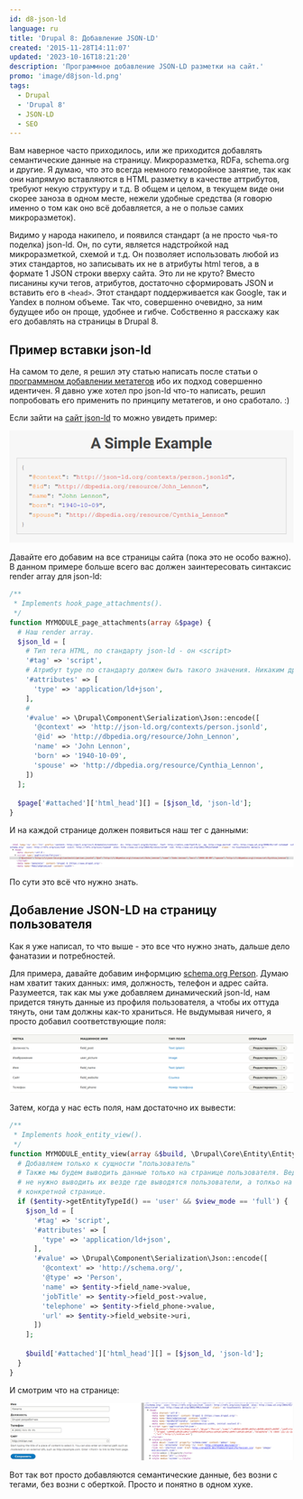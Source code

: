 ```yaml
---
id: d8-json-ld
language: ru
title: 'Drupal 8: Добавление JSON-LD'
created: '2015-11-28T14:11:07'
updated: '2023-10-16T18:21:20'
description: 'Программное добавление JSON-LD разметки на сайт.'
promo: 'image/d8json-ld.png'
tags:
  - Drupal
  - 'Drupal 8'
  - JSON-LD
  - SEO
---
```


Вам наверное часто приходилось, или же приходится добавлять семантические данные
на страницу. Микроразметка, RDFa, schema.org и другие. Я думаю, что это всегда
немного геморойное занятие, так как они напрямую вставляются в HTML разметку в
качестве аттрибутов, требуют некую структуру и т.д. В общем и целом, в текущем
виде они скорее заноза в одном месте, нежели удобные средства (я говорю именно о
том как оно всё добавляется, а не о пользе самих микроразметок).

Видимо у народа накипело, и появился стандарт (а не просто чья-то поделка)
json-ld. Он, по сути, является надстройкой над микроразметкой, схемой и т.д. Он
позволяет использовать любой из этих стандартов, но записывать их не в атрибуты
html тегов, а в формате 1 JSON строки вверху сайта. Это ли не круто? Вместо
писанины кучи тегов, атрибутов, достаточно сформировать JSON и вставить его
в `<head>`. Этот стандарт поддерживается как Google, так и Yandex в полном
объеме. Так что, совершенно очевидно, за ним будущее ибо он проще, удобнее и
гибче. Собственно я расскажу как его добавлять на страницы в Drupal 8.

## Пример вставки json-ld

На самом то деле, я решил эту статью написать после статьи
о [программном добавлении метатегов][d8-add-metatags-programmatically] ибо их
подход совершенно идентичен. Я давно уже хотел про json-ld что-то написать,
решил попробовать его применить по принципу метатегов, и оно сработало. :)

Если зайти на [сайт json-ld](http://json-ld.org/) то можно увидеть пример:

![Пример](image/1.png)

Давайте его добавим на все страницы сайта (пока это не особо важно). В данном
примере больше всего вас должен заинтересовать синтаксис render array для
json-ld:

```php
/**
 * Implements hook_page_attachments().
 */
function MYMODULE_page_attachments(array &$page) {
  # Наш render array.
  $json_ld = [
    # Тип тега HTML, по стандарту json-ld - он <script>
    '#tag' => 'script',
    # Атрибут type по стандарту должен быть такого значения. Никаким другим.
    '#attributes' => [
      'type' => 'application/ld+json',
    ],
    #
    '#value' => \Drupal\Component\Serialization\Json::encode([
      '@context' => 'http://json-ld.org/contexts/person.jsonld',
      '@id' => 'http://dbpedia.org/resource/John_Lennon',
      'name' => 'John Lennon',
      'born' => '1940-10-09',
      'spouse' => 'http://dbpedia.org/resource/Cynthia_Lennon',
    ])
  ];

  $page['#attached']['html_head'][] = [$json_ld, 'json-ld'];
}
```

И на каждой странице должен появиться наш тег с данными:

![Результат](image/2.png)

По сути это всё что нужно знать.

## Добавление JSON-LD на страницу пользователя

Как я уже написал, то что выше - это все что нужно знать, дальше дело фанатазии
и потребностей.

Для примера, давайте добавим
информцию [schema.org Person](http://schema.org/Person). Думаю нам хватит таких
данных: имя, должность, телефон и адрес сайта. Разумеется, так как мы уже
добавляем динамический json-ld, нам придется тянуть данные из профиля
пользователя, а чтобы их оттуда тянуть, они там должны как-то храниться. Не
выдумывая ничего, я просто добавил соответствующие поля:

![Поля в профиле](image/3.png)

Затем, когда у нас есть поля, нам достаточно их вывести:

```php
/**
 * Implements hook_entity_view().
 */
function MYMODULE_entity_view(array &$build, \Drupal\Core\Entity\EntityInterface $entity, \Drupal\Core\Entity\Display\EntityViewDisplayInterface $display, $view_mode, $langcode) {
  # Добавляем только к сущности "пользователь"
  # Также мы будем выводить данные только на странице пользователя. Ведь нам
  # не нужно выводить их везде где выводятся пользователи, а толкьо на его
  # конкретной странице.
  if ($entity->getEntityTypeId() == 'user' && $view_mode == 'full') {
    $json_ld = [
      '#tag' => 'script',
      '#attributes' => [
        'type' => 'application/ld+json',
      ],
      '#value' => \Drupal\Component\Serialization\Json::encode([
        '@context' => 'http://schema.org/',
        '@type' => 'Person',
        'name' => $entity->field_name->value,
        'jobTitle' => $entity->field_post->value,
        'telephone' => $entity->field_phone->value,
        'url' => $entity->field_website->uri,
      ])
    ];

    $build['#attached']['html_head'][] = [$json_ld, 'json-ld'];
  }
}
```

И смотрим что на странице:

![Результат в профиле](image/4.png)

Вот так вот просто добавляются семантические данные, без возни с тегами, без
возни с оберткой. Просто и понятно в одном хуке.

[d8-add-metatags-programmatically]: ../../../../2015/11/25/d8-add-metatags-programmatically/index.ru.md
